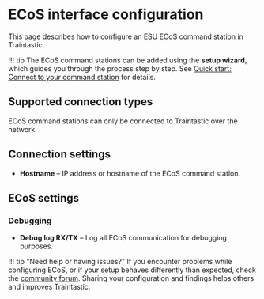 # ECoS interface configuration

This page describes how to configure an ESU ECoS command station in Traintastic.

!!! tip
    The ECoS command stations can be added using the **setup wizard**, which guides you through the process step by step.
    See [Quick start: Connect to your command station](../../quickstart/command-station.md) for details.

## Supported connection types

ECoS command stations can only be connected to Traintastic over the network.

## Connection settings

- **Hostname** – IP address or hostname of the ECoS command station.

## ECoS settings

### Debugging

- **Debug log RX/TX** – Log all ECoS communication for debugging purposes.

!!! tip "Need help or having issues?"
    If you encounter problems while configuring ECoS, or if your setup behaves differently than expected, check the [community forum](https://discourse.traintastic.org).
    Sharing your configuration and findings helps others and improves Traintastic.

